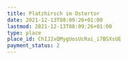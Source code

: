 ```yaml
---
title: Platzhirsch im Ostertor
date: 2021-12-13T08:09:26+01:00
lastmod: 2021-12-13T08:09:26+01:00
type: place
place_id: ChIJ2xQMygUosUcRai_i7BSXsUE
payment_status: 2
---
```


